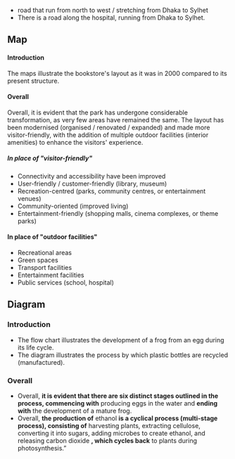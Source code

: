 - road that run from north to west / stretching from Dhaka to Sylhet
- There is a road along the hospital, running from Dhaka to Sylhet.

## Map

#### Introduction

The maps illustrate the bookstore's layout as it was in 2000 compared to its present structure.

#### Overall

Overall, it is evident that the park has undergone considerable transformation, as very few areas have remained the same. The layout has been modernised (organised / renovated / expanded) and made more visitor-friendly, with the addition of multiple outdoor facilities (interior amenities) to enhance the visitors' experience.

##### In place of "visitor-friendly"
- Connectivity and accessibility have been improved
- User-friendly / customer-friendly (library, museum)
- Recreation-centred (parks, community centres, or entertainment venues)
- Community-oriented (improved living)
- Entertainment-friendly (shopping malls, cinema complexes, or theme parks)

#### In place of "outdoor facilities"
- Recreational areas
- Green spaces
- Transport facilities
- Entertainment facilities
- Public services (school, hospital)

## Diagram

### Introduction

- The flow chart illustrates the development of a frog from an egg during its life cycle.
- The diagram illustrates the process by which plastic bottles are recycled (manufactured).

### Overall

- Overall, **it is evident that there are six distinct stages outlined in the process, commencing with** producing eggs in the water and **ending with** the development of a mature frog.
- Overall, **the production of** ethanol **is a cyclical process (multi-stage process), consisting of** harvesting plants, extracting cellulose, converting it into sugars, adding microbes to create ethanol, and releasing carbon dioxide **, which cycles back** to plants during photosynthesis.”
